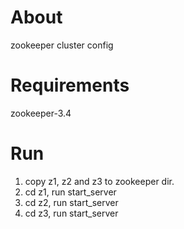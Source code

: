 About
====================
zookeeper cluster config

Requirements
====================
zookeeper-3.4

Run
====================
1. copy z1, z2 and z3 to zookeeper dir.
2. cd z1, run start_server
2. cd z2, run start_server
3. cd z3, run start_server